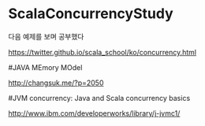 # ScalaConcurrencyStudy

다음 예제를 보며 공부했다

https://twitter.github.io/scala_school/ko/concurrency.html

#JAVA MEmory MOdel

http://changsuk.me/?p=2050

#JVM concurrency: Java and Scala concurrency basics

http://www.ibm.com/developerworks/library/j-jvmc1/